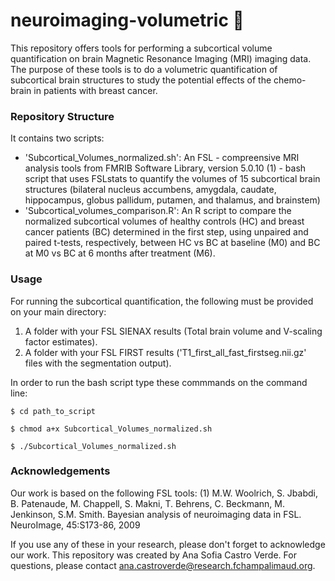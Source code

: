 # neuroimaging-volumetric 🧠
This repository offers tools for performing a subcortical volume quantification on brain Magnetic Resonance Imaging (MRI) imaging data. The purpose of these tools is to do a volumetric quantification of subcortical brain structures to study the potential effects of the chemo-brain in patients with breast cancer.

### Repository Structure
It contains two scripts:
- 'Subcortical_Volumes_normalized.sh': An FSL - compreensive MRI analysis tools from FMRIB Software Library, version 5.0.10 (1) - bash script that uses FSLstats to quantify the volumes of 15 subcortical brain structures (bilateral nucleus accumbens, amygdala, caudate, hippocampus, globus pallidum, putamen, and thalamus, and brainstem)
- 'Subcortical_volumes_comparison.R': An R script to compare the normalized subcortical volumes of healthy controls (HC) and breast cancer patients (BC) determined in the first step, using unpaired and paired t-tests, respectively, between HC vs BC at baseline (M0) and BC at M0 vs BC at 6 months after treatment (M6).

### Usage
For running the subcortical quantification, the following must be provided on your main directory:
1. A folder with your FSL SIENAX results (Total brain volume and V-scaling factor estimates).
2. A folder with your FSL FIRST results ('T1_first_all_fast_firstseg.nii.gz' files with the segmentation output).

In order to run the bash script type these commmands on the command line:
```
$ cd path_to_script

$ chmod a+x Subcortical_Volumes_normalized.sh

$ ./Subcortical_Volumes_normalized.sh
```

### Acknowledgements
Our work is based on the following FSL tools:
(1) M.W. Woolrich, S. Jbabdi, B. Patenaude, M. Chappell, S. Makni, T. Behrens, C. Beckmann, M. Jenkinson, S.M. Smith. Bayesian analysis of neuroimaging data in FSL. NeuroImage, 45:S173-86, 2009

If you use any of these in your research, please don't forget to acknowledge our work. This repository was created by Ana Sofia Castro Verde. For questions, please contact ana.castroverde@research.fchampalimaud.org.


